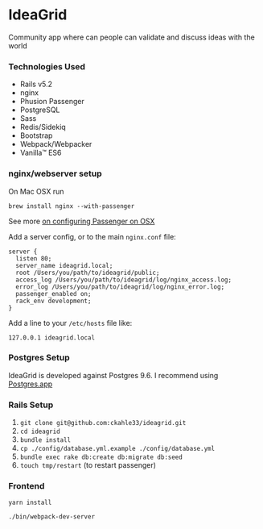 # IdeaGrid

Community app where can people can validate and discuss ideas with the world

### Technologies Used
- Rails v5.2
- nginx
- Phusion Passenger
- PostgreSQL
- Sass
- Redis/Sidekiq
- Bootstrap
- Webpack/Webpacker
- Vanilla™ ES6


### nginx/webserver setup
On Mac OSX run

`brew install nginx --with-passenger`

See more 
[on configuring Passenger on OSX](https://www.phusionpassenger.com/library/install/nginx/install/oss/osx/)

Add a server config, or to the main `nginx.conf` file:

```
server {
  listen 80;
  server_name ideagrid.local;
  root /Users/you/path/to/ideagrid/public;
  access_log /Users/you/path/to/ideagrid/log/nginx_access.log;
  error_log /Users/you/path/to/ideagrid/log/nginx_error.log;
  passenger_enabled on;
  rack_env development;
}

```
Add a line to your `/etc/hosts` file like:

`127.0.0.1 ideagrid.local`


### Postgres Setup

IdeaGrid is developed against Postgres 9.6. I recommend using [Postgres.app](https://postgresapp.com/)


### Rails Setup

1. `git clone git@github.com:ckahle33/ideagrid.git`
2. `cd ideagrid`
3. `bundle install`
4. `cp ./config/database.yml.example ./config/database.yml`
5. `bundle exec rake db:create db:migrate db:seed`
6. `touch tmp/restart` (to restart passenger)


### Frontend
`yarn install`

`./bin/webpack-dev-server`